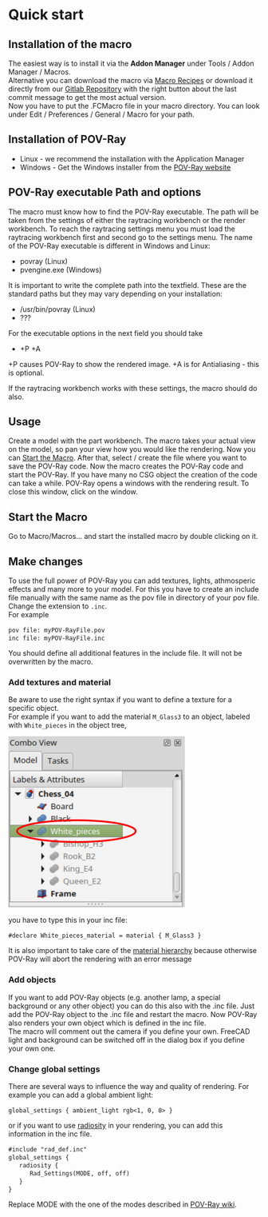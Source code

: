 # Quick start
## Installation of the macro
The easiest way is to install it via the **Addon Manager** under Tools / Addon Manager / Macros.  
Alternative you can download the macro via [Macro Recipes](https://freecadweb.org/wiki/Macros_recipes) or download it directly from our [Gitlab Repository](https://gitlab.com/usbhub/exporttopovray) with the right button about the last commit message to get the most actual version.  
Now you have to put the .FCMacro file in your macro directory. You can look under Edit / Preferences / General / Macro for your path.

## Installation of POV-Ray

* Linux - we recommend the installation with the Application Manager
* Windows - Get the Windows installer from the [POV-Ray website](http://www.povray.org/download/)

## POV-Ray executable Path and options

The macro must know how to find the POV-Ray executable. The path will be taken from the settings of either the raytracing workbench or the render workbench.
To reach the raytracing settings menu you must load the raytracing workbench first and second go to the settings menu.
The name of the POV-Ray executable is different in Windows and Linux:

* povray (Linux)
* pvengine.exe (Windows)

It is important to write the complete path into the textfield. 
These are the standard paths but they may vary depending on your installation:

* /usr/bin/povray (Linux)
* ???

For the executable options in the next field you should take

* +P +A

+P causes POV-Ray to show the rendered image. 
+A is for Antialiasing - this is optional.

If the raytracing workbench works with these settings, the macro should do also.

## Usage
Create a model with the part workbench.
The macro takes your actual view on the model, so pan your view how you would like the rendering. Now you can [Start the Macro](#startTheMacro). After that, select / create the file where you want to save the POV-Ray code. Now the macro creates the POV-Ray code and start the POV-Ray. If you have many no CSG object the creation of the code can take a while. POV-Ray opens a windows with the rendering result. To close this window, click on the window.

<a name="startTheMacro"></a>
## Start the Macro
Go to Macro/Macros… and start the installed macro by double clicking on it.

## Make changes

To use the full power of POV-Ray you can add textures, lights, athmosperic effects and many more to your model.
For this you have to create an include file manually with the same name as the pov file in directory of your pov file. Change the extension to `.inc`.  
For example
```
pov file: myPOV-RayFile.pov
inc file: myPOV-RayFile.inc
```
You should define all additional features in the include file. It will not be overwritten by the macro.

### Add textures and material
Be aware to use the right syntax if you want to define a texture for a specific object.  
For example if you want to add the material `M_Glass3` to an object, labeled with `White_pieces` in the object tree,

![Object Tree]( ./img/ObjectTree.png "ObjectTree")

you have to type this in your inc file:

```
#declare White_pieces_material = material { M_Glass3 }

```
It is also important to take care of the [material hierarchy](materialHierarchy.md) because otherwise POV-Ray will abort the rendering with an error message

### Add objects
If you want to add POV-Ray objects (e.g. another lamp, a special background or any other object) you can do this also with the .inc file. Just add the POV-Ray object to the .inc file and restart the macro. Now POV-Ray also renders your own object which is defined in the inc file.  
The macro will comment out the camera if you define your own.
FreeCAD light and background can be switched off in the dialog box if you define your own one.

### Change global settings

There are several ways to influence the way and quality of rendering.
For example you can add a global ambient light:

```
global_settings { ambient_light rgb<1, 0, 0> }
```

or if you want to use [radiosity](https://en.wikipedia.org/wiki/Radiosity_(computer_graphics)) in your rendering, you can add this information in the inc file.  
```
#include "rad_def.inc"
global_settings {
   radiosity {
      Rad_Settings(MODE, off, off)
   }
}
```
Replace MODE with the one of the modes described in [POV-Ray wiki](http://wiki.povray.org/content/HowTo:Use_radiosity).
